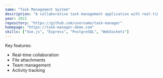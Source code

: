 ```yaml
---
name: "Task Management System"
description: "A collaborative task management application with real-time updates."
year: 2022
repository: "https://github.com/username/task-manager"
homepage: "https://task-manager-demo.com"
skills: ["Vue.js", "Express", "PostgreSQL", "WebSockets"]
---
```


Key features:
- Real-time collaboration
- File attachments
- Team management
- Activity tracking